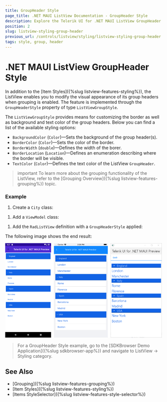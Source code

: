 ```yaml
---
title: GroupHeader Style
page_title: .NET MAUI ListView Documentation - GroupHeader Style
description: Explore the Telerik UI for .NET MAUI ListView GroupHeader style feature options that let you modify the visual appearance of its group headers when grouping is enabled.
position: 2
slug: listview-styling-group-header
previous_url: /controls/listview/styling/listview-styling-group-header
tags: style, group, header
---
```


# .NET MAUI ListView GroupHeader Style

In addition to the [Item Styles]({%slug listview-features-styling%}), the ListView enables you to modify the visual appearance of its group headers when grouping is enabled. The feature is implemented through the `GroupHeaderStyle` property of type `ListViewGroupStyle`.

The `ListViewGroupStyle` provides means for customizing the border as well as background and text color of the group headers. Below you can find a list of the available styling options:

* `BackgroundColor` (`Color`)&mdash;Sets the background of the group header(s).
* `BorderColor` (`Color`)&mdash;Sets the color of the border.
* `BorderWidth` (`double`)&mdash;Defines the width of the borer.
* `BorderLocation` (`Location`)&mdash;Defines an enumeration describing where the border will be visible.
* `TextColor` (`Color`)&mdash;Defines the text color of the ListView `GroupHeader`.

>important To learn more about the grouping functionality of the ListView, refer to the [Grouping Overview]({%slug listview-features-grouping%}) topic.

### Example

1. Create a `City` class:

 <snippet id='listview-groupstyle-source'/>

1. Add a `ViewModel` class:

 <snippet id='listview-groupstyle-viewmodel'/>

1. Add the `RadListView` definition with a `GroupHeaderStyle` applied:

 <snippet id='listview-groupstyle-listview-xaml' />

The following image shows the end result:

![ListView Styling GroupHeader](../images/listview_styling_groupheader.png)

> For a GroupHeader Style example, go to the [SDKBrowser Demo Application]({%slug sdkbrowser-app%}) and navigate to ListView -> Styling category.

## See Also

- [Grouping]({%slug listview-features-grouping%})
- [Item Styles]({%slug listview-features-styling%})
- [Items StyleSelector]({%slug listview-features-style-selector%})
